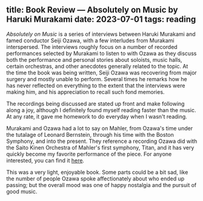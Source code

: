 title: Book Review — Absolutely on Music by Haruki Murakami
date: 2023-07-01
tags: reading
---

*Absolutely on Music* is a series of interviews between Haruki Murakami and famed conductor Seiji Ozawa, with a few interludes from Murakami interspersed. The interviews roughly focus on a number of recorded performances selected by Murakami to listen to with Ozawa as they discuss both the performance and personal stories about soloists, music halls, certain orchestras, and other anecdotes generally related to the topic. At the time the book was being written, Seiji Ozawa was recovering from major surgery and mostly unable to perform. Several times he remarks how he has never reflected on everything to the extent that the interviews were making him, and his appreciation to recall such fond memories.

The recordings being discussed are stated up front and make following along a joy, although I definitely found myself reading faster than the music. At any rate, it gave me homework to do everyday when I wasn't reading.

Murakami and Ozawa had a lot to say on Mahler, from Ozawa's time under the tutalage of Leonard Bernstein, through his time with the Boston Symphony, and into the present. They reference a recording Ozawa did with the Saito Kinen Orchestra of Mahler's first symphony, Titan, and it has very quickly become my favorite performance of the piece. For anyone interested, you can find it [here](https://youtu.be/NYeq6vxrYn8).

This was a very light, enjoyable book. Some parts could be a bit sad, like the number of people Ozawa spoke affectionately about who ended up passing; but the overall mood was one of happy nostalgia and the pursuit of good music. 